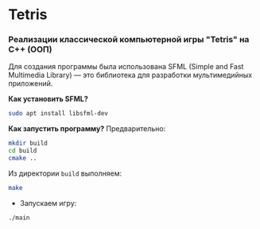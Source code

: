 # Tetris
### Реализации классической компьютерной игры "Tetris" на С++ (ООП)
Для создания программы была использована SFML (Simple and Fast Multimedia Library) — это библиотека для разработки мультимедийных приложений.

**Как установить SFML?**
```sh
sudo apt install libsfml-dev
```

**Как запустить программу?**
Предварительно:
```sh
mkdir build
cd build
cmake ..
```

Из директории `build` выполняем:
```sh
make
```
- Запускаем игру:
```sh
./main
```
